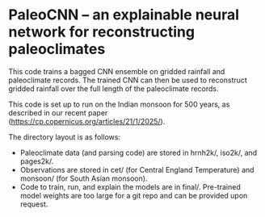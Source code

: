 # PaleoCNN – an explainable neural network for reconstructing paleoclimates

This code trains a bagged CNN ensemble on gridded rainfall and paleoclimate records. The trained CNN can then be used to reconstruct gridded rainfall over the full length of the paleoclimate records.

This code is set up to run on the Indian monsoon for 500 years, as described in our recent paper (https://cp.copernicus.org/articles/21/1/2025/).

The directory layout is as follows:
- Paleoclimate data (and parsing code) are stored in hrnh2k/, iso2k/, and pages2k/.
- Observations are stored in cet/ (for Central England Temperature) and monsoon/ (for South Asian monsoon). 
- Code to train, run, and explain the models are in final/. Pre-trained model weights are too large for a git repo and can be provided upon request.




